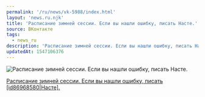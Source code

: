 ```yaml
---
permalink: '/ru/news/vk-5988/index.html'
layout: 'news.ru.njk'
title: 'Расписание зимней сессии. Если вы нашли ошибку, писать Насте.'
source: ВКонтакте
tags:
  - news_ru
description: 'Расписание зимней сессии. Если вы нашли ошибку, писать Насте.'
updatedAt: 1547106376
---
```

![Расписание зимней сессии. Если вы нашли ошибку, писать Насте.](https://sun9-72.userapi.com/c850432/v850432660/8edbc/zIZrwjbNKzU.jpg)

[Расписание зимней сессии. Если вы нашли ошибку, писать [id86968580|Насте].](https://docs.google.com/spreadsheets/d/1vVo1OrH2hALM_2QR56nuFHsukPhNH0mm3VLO55Dcgwc/edit#gid=470394001)
